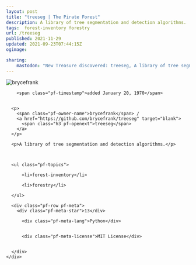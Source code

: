 ```yaml
---
layout: post
title: "treeseg | The Pirate Forest"
description: A library of tree segmentation and detection algorithms.
tags:  forest-inventory forestry
url: /treeseg
published: 2021-11-29
updated: 2021-09-23T07:44:15Z
ogimage: 

sharing:
    mastodon: "New Treasure discovered: treeseg, A library of tree segmentation and detection algorithms."
---
```

<div class="pf-night-sky-spacer">
    <div id="pf-night-sky" data-stars="13" data-owner="brycefrank" data-repo="treeseg"></div>
    <div class="">
        <dialog>
            Inhalt des Dialogs
        </dialog>
    </div>
</div>


<div class="pf-row pf-pirate pf-small-column" data-pirate-id="IBeU8hIYBAsSQSvVkyHuy">
    <div>
      <!--<a href="https://github.com/brycefrank" target="blank">-->
        <div class="pf-pirate-avatar">
          <div class="pf-cross pf-clickable"  onclick="collect('IBeU8hIYBAsSQSvVkyHuy'); return false;"></div>
          <img src="https://avatars.githubusercontent.com/u/24326298?v=4" title="brycefrank" alt="brycefrank"/>
      </div>
      <!--</a>
      <div class="pf-pirate-actions">
        <a class="pf-treasure-add"  title="save in my treasure chest" onclick="collect('IBeU8hIYBAsSQSvVkyHuy'); return false;" href="#">
          <img src="./assets/coin.svg" alt="treasure"/>
        </a>
        <a class="pf-treasure-remove" onclick="throwAway('IBeU8hIYBAsSQSvVkyHuy'); return false;">remove</a>
      </div>-->
    </div>
    <div class="pf-ship">
      
        <span class="pf-timestamp">added January 20, 1970</span>
      
      
      <p>
        <span class="pf-owner-name">brycefrank</span> / 
        <a href="https://github.com/brycefrank/treeseg" target="blank">
          <span class="h3 pf-openext">treeseg</span>
        </a>
      </p>

      <p>A library of tree segmentation and detection algorithms.</p>

      

      <ul class="pf-topics">
        
          <li>forest-inventory</li>
        
          <li>forestry</li>
        
      </ul>

      <div class="pf-row pf-meta">
        <div class="pf-meta-star">13</div>
        
          <div class="pf-meta-lang">Python</div>
        
        
          <div class="pf-meta-license">MIT License</div>
        
        
      </div>
    </div>
  </div>
